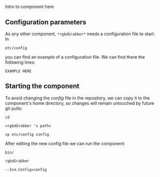 ```
```
#
``` rgbdGrabber
```
Intro to component here


## Configuration parameters
As any other component,
``` *rgbdGrabber* ```
needs a configuration file to start. In

    etc/config

you can find an example of a configuration file. We can find there the following lines:

    EXAMPLE HERE

    
## Starting the component
To avoid changing the *config* file in the repository, we can copy it to the component's home directory, so changes will remain untouched by future git pulls:

    cd

``` <rgbdGrabber 's path> ```

    cp etc/config config
    
After editing the new config file we can run the component:

    bin/

```rgbdGrabber ```

    --Ice.Config=config
